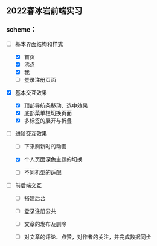 ## 2022春冰岩前端实习

### scheme：

- [ ] 基本界面结构和样式

  - [x] 首页
  - [x] 沸点
  - [x] 我
  - [ ] 登录注册页面

- [x] 基本交互效果

  - [x] 顶部导航条移动、选中效果
  - [x] 底部菜单栏切换页面
  - [x] 多标签的展开与折叠

- [ ] 进阶交互效果

  - [ ] 下来刷新时的动画

  - [x] 个人页面深色主题的切换

  - [ ] 不同机型的适配

- [ ] 前后端交互

  - [ ] 搭建后台
  - [ ] 登录注册公共
  - [ ] 文章的发布及删除
  - [ ] 对文章的评论、点赞，对作者的关注，并完成数据同步

